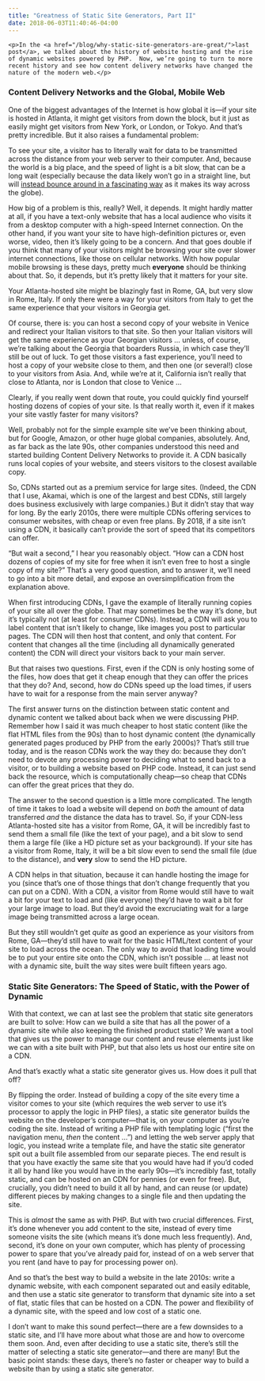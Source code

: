 ```yaml
---
title: "Greatness of Static Site Generators, Part II"
date: 2018-06-03T11:40:46-04:00
---
```


    <p>In the <a href="/blog/why-static-site-generators-are-great/">last post</a>, we talked about the history of website hosting and the rise of dynamic websites powered by PHP.  Now, we’re going to turn to more recent history and see how content delivery networks have changed the nature of the modern web.</p>

<h3 id="content-delivery-networks-and-the-global-mobile-web">Content Delivery Networks and the Global, Mobile Web</h3>

<p>One of the biggest advantages of the Internet is how global it is—if your site is hosted in Atlanta, it might get visitors from down the block, but it just as easily might get visitors from New York, or London, or Tokyo.  And that’s pretty incredible.  But it also raises a fundamental problem:</p>

<!--more-->
<p> To see your site, a visitor has to literally wait for data to be transmitted across the distance from your web server to their computer. And, because the world is a big place, and the speed of light is a bit slow, that can be a long wait (especially because the data likely won’t go in a straight line, but will <a href="https://en.wikipedia.org/wiki/Internet_backbone">instead bounce around in a fascinating way</a> as it makes its way across the globe).</p>

<p>How big of a problem is this, really?  Well, it depends.  It might hardly matter at all, if you have a text-only website that has a local audience who visits it from a desktop computer with a high-speed Internet connection.  On the other hand, if you want your site to have high-definition pictures or, even worse, video, then it’s likely going to be a concern.  And that goes double if you think that many of your visitors might be browsing your site over slower internet connections, like those on cellular networks.  With how popular mobile browsing is these days, pretty much <strong>everyone</strong> should be thinking about that.  So, it depends, but it’s pretty likely that it matters for your site.</p>

<p>Your Atlanta-hosted site might be blazingly fast in Rome, GA, but very slow in Rome, Italy.  If only there were a way for your visitors from Italy to get the same experience that your visitors in Georgia get.</p>

<p>Of course, there is: you can host a second copy of your website in Venice and redirect your Italian visitors to that site.  So then your Italian visitors will get the same experience as your Georgian visitors … unless, of course, we’re talking about the Georgia that boarders Russia, in which case they’ll still be out of luck.  To get those visitors a fast experience, you’ll need to host a copy of your website close to them, and then one (or several!) close to your visitors from Asia.  And, while we’re at it, California isn’t really that close to Atlanta, nor is London that close to Venice …</p>

<p>Clearly, if you really went down that route, you could quickly find yourself hosting dozens of copies of your site.  Is that really worth it, even if it makes your site vastly faster for many visitors?</p>

<p>Well, probably not for the simple example site we’ve been thinking about, but for Google, Amazon, or other huge global companies, absolutely.  And, as far back as the late 90s, other companies understood this need and started building Content Delivery Networks to provide it.  A CDN basically runs local copies of your website, and steers visitors to the closest available copy.</p>

<p>So, CDNs started out as a premium service for large sites.  (Indeed, the CDN that I use, Akamai, which is one of the largest and best CDNs, still largely does business exclusively with large companies.)  But it didn’t stay that way for long.  By the early 2010s, there were multiple CDNs offering services to consumer websites, with cheap or even free plans.  By 2018, if a site isn’t using a CDN, it basically can’t provide the sort of speed that its competitors can offer.</p>

<p>“But wait a second,” I hear you reasonably object.  “How can a CDN host dozens of copies of my site for free when it isn’t even free to host a single copy of my site?”  That’s a very good question, and to answer it, we’ll need to go into a bit more detail, and expose an oversimplification from the explanation above.</p>

<p>When first introducing CDNs, I gave the example of literally running copies of your site all over the globe.  That may sometimes be the way it’s done, but it’s typically not (at least for consumer CDNs).  Instead, a CDN will ask you to label content that isn’t likely to change, like images you post to particular pages.  The CDN will then host that content, and only that content.  For content that changes all the time (including all dynamically generated content) the CDN will direct your visitors back to your main server.</p>

<p>But that raises two questions.  First, even if the CDN is only hosting some of the files, how does that get it cheap enough that they can offer the prices that they do?  And, second, how do CDNs speed up the load times, if users have to wait for a response from the main server anyway?</p>

<p>The first answer turns on the distinction between static content and dynamic content we talked about back when we were discussing PHP.  Remember how I said it was much cheaper to host static content (like the flat HTML files from the 90s) than to host dynamic content (the dynamically generated pages produced by PHP from the early 2000s)?  That’s still true today, and is the reason CDNs work the way they do: because they don’t need to devote any processing power to deciding what to send back to a visitor, or to building a website based on PHP code.  Instead, it can just send back the resource, which is computationally cheap—so cheap that CDNs can offer the great prices that they do.</p>

<p>The answer to the second question is a little more complicated.  The length of time it takes to load a website will depend on <em>both</em> the amount of data transferred <em>and</em> the distance the data has to travel.  So, if your CDN-less Atlanta-hosted site has a visitor from Rome, GA, it will be incredibly fast to send them a small file (like the text of your page), and a bit slow to send them a large file (like a HD picture set as your background).  If your site has a visitor from Rome, Italy, it will be a bit slow even to send the small file (due to the distance), and <strong>very</strong> slow to send the HD picture.</p>

<p>A CDN helps in that situation, because it can handle hosting the image for you (since that’s one of those things that don’t change frequently that you can put on a CDN).  With a CDN, a visitor from Rome would still have to wait a bit for your text to load and (like everyone) they’d have to wait a bit for your large image to load.  But they’d avoid the excruciating wait for a large image being transmitted across a large ocean.</p>

<p>But they still wouldn’t get <em>quite</em> as good an experience as your visitors from Rome, GA—they’d still have to wait for the basic HTML/text content of your site to load across the ocean.  The only way to avoid that loading time would be to put your entire site onto the CDN, which isn’t possible … at least not with a dynamic site, built the way sites were built fifteen years ago.</p>

<h3 id="static-site-generators-the-speed-of-static-with-the-power-of-dynamic">Static Site Generators: The Speed of Static, with the Power of Dynamic</h3>

<p>With that context, we can at last see the problem that static site generators are built to solve: How can we build a site that has all the power of a dynamic site while also keeping the finished product static?  We want a tool that gives us the power to manage our content and reuse elements just like we can with a site built with PHP, but that also lets us host our entire site on a CDN.</p>

<p>And that’s exactly what a static site generator gives us.  How does it pull that off?</p>

<p>By flipping the order.  Instead of building a copy of the site every time a visitor comes to your site (which requires the web server to use it’s processor to apply the logic in PHP files), a static site generator builds the website on the developer’s computer—that is, on <em>your</em> computer as you’re coding the site.  Instead of writing a PHP file with templating logic (“first the navigation menu, <em>then</em> the content …”) and letting the web server apply that logic, you instead write a template file, and have the static site generator spit out a built file assembled from our separate pieces.  The end result is that you have exactly the same site that you would have had if you’d coded it all by hand like you would have in the early 90s—it’s incredibly fast, totally static, and can be hosted on an CDN for pennies (or even for free).  But, crucially, you didn’t need to build it all by hand, and can reuse (or update) different pieces by making changes to a single file and then updating the site.</p>

<p>This is <em>almost</em> the same as with PHP.  But with two crucial differences.  First, it’s done whenever you add content to the site, instead of every time someone visits the site (which means it’s done much less frequently).  And, second, it’s done on your own computer, which has plenty of processing power to spare that you’ve already paid for, instead of on a web server that you rent (and have to pay for processing power on).</p>

<p>And so that’s the best way to build a website in the late 2010s: write a dynamic website, with each component separated out and easily editable, and then use a static site generator to transform that dynamic site into a set of flat, static files that can be hosted on a CDN.  The power and flexibility of a dynamic site, with the speed and low cost of a static one.</p>

<p>I don’t want to make this sound perfect—there are a few downsides to a static site, and I’ll have more about what those are and how to overcome them soon.  And, even after deciding to use a static site, there’s still the matter of selecting a static site generator—and there are many!  But the basic point stands: these days, there’s no faster or cheaper way to build a website than by using a static site generator.</p>

